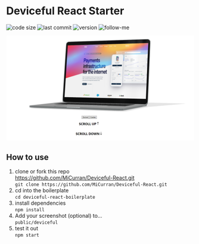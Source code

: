 # Deviceful React Starter
![code size](https://img.shields.io/github/languages/code-size/micurran/deviceful-react) ![last commit](https://img.shields.io/github/last-commit/micurran/deviceful-react) ![version](https://img.shields.io/github/package-json/v/micurran/deviceful-react) ![follow-me](https://img.shields.io/twitter/follow/mcurran386?style=social)

![Deviceful React](./public/deviceful-react.png)

## How to use

1. clone or fork this repo  
https://github.com/MiCurran/Deviceful-React.git  
```git clone https://github.com/MiCurran/Deviceful-React.git```  
2. cd into the boilerplate  
``` cd deviceful-react-boilerplate ```  
3. install dependencies  
```npm install```  
4. Add your screenshot (optional) to...  
```public/deviceful```  
5. test it out  
```npm start```  

